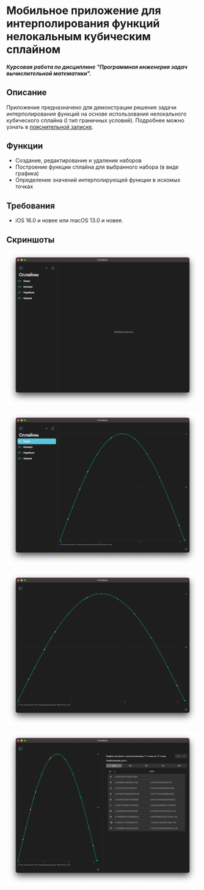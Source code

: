 # Мобильное приложение для интерполирования функций нелокальным кубическим сплайном
##### Курсовая работа по дисциплине "Программная инженерия задач вычислительной математики".

## Описание

Приложение предназначено для демонстрации решения задачи интерполирования функций на основе использования нелокального кубического сплайна (I тип граничных условий). Подробнее можно узнать в [пояснительной записке](/explanatory_note.pdf).

## Функции

- Создание, редактирование и удаление наборов
- Построение функции сплайна для выбранного набора (в виде графика)
- Определение значений интерполирующей функции в искомых точках

## Требования

- iOS 16.0 и новее или macOS 13.0 и новее.

## Скриншоты

![](/screenshots/1.png)

![](/screenshots/2.png)

![](/screenshots/3.png)

![](/screenshots/4.png)
